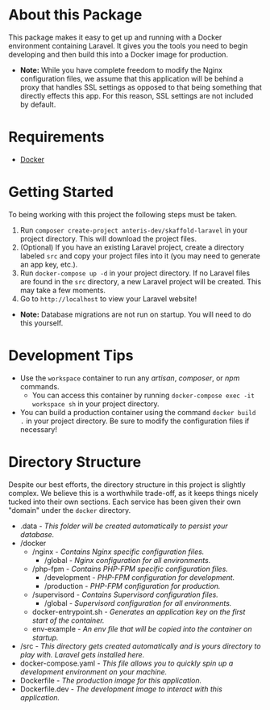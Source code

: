 # About this Package
This package makes it easy to get up and running with a Docker environment containing Laravel. It gives you the tools you need to begin developing and then build this into a Docker image for production.

* **Note:** While you have complete freedom to modify the Nginx configuration files, we assume that this application will be behind a proxy that handles SSL settings as opposed to that being something that directly effects this app. For this reason, SSL settings are not included by default.

# Requirements

- [Docker](https://www.docker.com/get-started)

# Getting Started

To being working with this project the following steps must be taken.

1. Run `composer create-project anteris-dev/skaffold-laravel` in your project directory. This will download the project files.
2. (Optional) If you have an existing Laravel project, create a directory labeled `src` and copy your project files into it (you may need to generate an app key, etc.).
3. Run `docker-compose up -d` in your project directory. If no Laravel files are found in the `src` directory, a new Laravel project will be created. This may take a few moments.
4. Go to `http://localhost` to view your Laravel website!

* **Note:** Database migrations are not run on startup. You will need to do this yourself.

# Development Tips

* Use the `workspace` container to run any _artisan_, _composer_, or _npm_ commands.
  * You can access this container by running `docker-compose exec -it workspace sh` in your project directory.
* You can build a production container using the command `docker build .` in your project directory. Be sure to modify the configuration files if necessary!

# Directory Structure

Despite our best efforts, the directory structure in this project is slightly complex. We believe this is a worthwhile trade-off, as it keeps things nicely tucked into their own sections. Each service has been given their own "domain" under the `docker` directory.

- .data - _This folder will be created automatically to persist your database._
- /docker
    - /nginx - _Contains Nginx specific configuration files._
        - /global - _Nginx configuration for all environments._
    - /php-fpm - _Contains PHP-FPM specific configuration files._
        - /development - _PHP-FPM configuration for development._
        - /production - _PHP-FPM configuration for production._
    - /supervisord - _Contains Supervisord configuration files._
        - /global - _Supervisord configuration for all environments._
    - docker-entrypoint.sh - _Generates an application key on the first start of the container._
    - env-example - _An env file that will be copied into the container on startup._
- /src - _This directory gets created automatically and is yours directory to play with. Laravel gets installed here._
- docker-compose.yaml - _This file allows you to quickly spin up a development environment on your machine._
- Dockerfile - _The production image for this application._
- Dockerfile.dev - _The development image to interact with this application._
